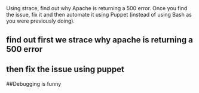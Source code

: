 ##

Using strace, find out why Apache is returning a 500 error. Once you find the issue, fix it and then automate it using Puppet (instead of using Bash as you were previously doing).
## find out first we strace why apache is returning a 500 error
## then fix the issue using puppet


##Debugging is funny

